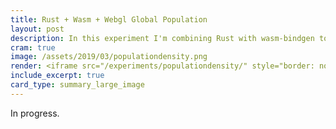```yaml
---
title: Rust + Wasm + Webgl Global Population
layout: post
description: In this experiment I'm combining Rust with wasm-bindgen to create a WebGL visualization of global population density
cram: true
image: /assets/2019/03/populationdensity.png
render: <iframe src="/experiments/populationdensity/" style="border: none; width: 100%; height: 40vh;"></iframe>
include_excerpt: true
card_type: summary_large_image
---
```


In progress.


